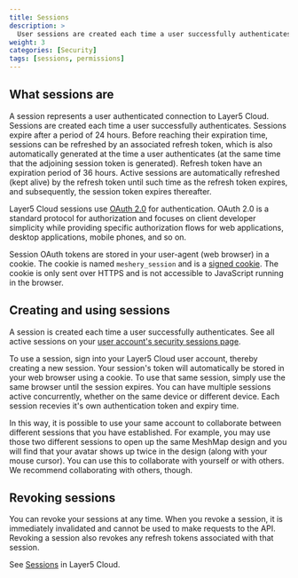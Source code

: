 ```yaml
---
title: Sessions
description: >
  User sessions are created each time a user successfully authenticates.
weight: 3
categories: [Security]
tags: [sessions, permissions]
---
```


## What sessions are

A session represents a user authenticated connection to Layer5 Cloud. Sessions are created each time a user successfully authenticates. Sessions expire after a period of 24 hours. Before reaching their expiration time, sessions can be refreshed by an associated refresh token, which is also automatically generated at the time a user authenticates (at the same time that the adjoining session token is generated). Refresh token have an expiration period of 36 hours. Active sessions are automatically refreshed (kept alive) by the refresh token until such time as the refresh token expires, and subsequently, the session token expires thereafter.

Layer5 Cloud sessions use [OAuth 2.0](https://oauth.net/2/) for authentication. OAuth 2.0 is a standard protocol for authorization and focuses on client developer simplicity while providing specific authorization flows for web applications, desktop applications, mobile phones, and so on.

Session OAuth tokens are stored in your user-agent (web browser) in a cookie. The cookie is named `meshery_session` and is a [signed cookie](https://expressjs.com/en/advanced/best-practice-security.html#use-signed-cookies). The cookie is only sent over HTTPS and is not accessible to JavaScript running in the browser.

## Creating and using sessions

A session is created each time a user successfully authenticates. See all active sessions on your [user account's security sessions page](https://meshery.layer5.io/security/sessions).

To use a session, sign into your Layer5 Cloud user account, thereby creating a new session. Your session's token will automatically be stored in your web browser using a cookie. To use that same session, simply use the same browser until the session expires. You can have multiple sessions active concurrently, whether on the same device or different device. Each session recevies it's own authentication token and expiry time.

 In this way, it is possible to use your same account to collaborate between different sessions that you have established. For example, you may use those two different sessions to open up the same MeshMap design and you will find that your avatar shows up twice in the design (along with your mouse cursor). You can use this to collaborate with yourself or with others. We recommend collaborating with others, though.

## Revoking sessions

You can revoke your sessions at any time. When you revoke a session, it is immediately invalidated and cannot be used to make requests to the API. Revoking a session also revokes any refresh tokens associated with that session.

See [Sessions](https://meshery.layer5.io/security/sessions) in Layer5 Cloud.
